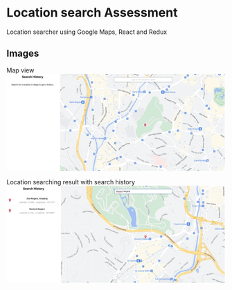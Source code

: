 # Location search Assessment

Location searcher using Google Maps, React and Redux

## Images
Map view
![maps view](src/assets/images/map_view.png)

Location searching result with search history
![maps search](src/assets/images/search_result.png)
